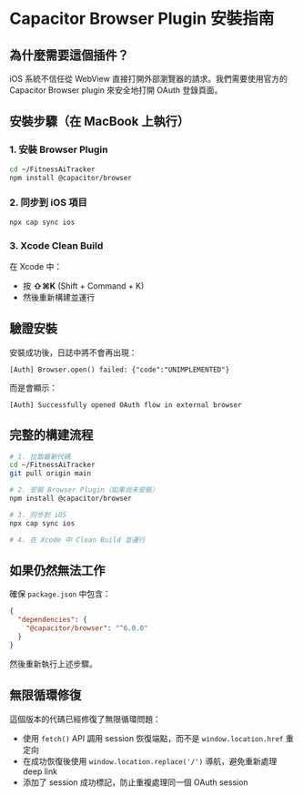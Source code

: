 # Capacitor Browser Plugin 安裝指南

## 為什麼需要這個插件？

iOS 系統不信任從 WebView 直接打開外部瀏覽器的請求。我們需要使用官方的 Capacitor Browser plugin 來安全地打開 OAuth 登錄頁面。

## 安裝步驟（在 MacBook 上執行）

### 1. 安裝 Browser Plugin

```bash
cd ~/FitnessAiTracker
npm install @capacitor/browser
```

### 2. 同步到 iOS 項目

```bash
npx cap sync ios
```

### 3. Xcode Clean Build

在 Xcode 中：
- 按 **⇧⌘K** (Shift + Command + K)
- 然後重新構建並運行

## 驗證安裝

安裝成功後，日誌中將不會再出現：
```
[Auth] Browser.open() failed: {"code":"UNIMPLEMENTED"}
```

而是會顯示：
```
[Auth] Successfully opened OAuth flow in external browser
```

## 完整的構建流程

```bash
# 1. 拉取最新代碼
cd ~/FitnessAiTracker
git pull origin main

# 2. 安裝 Browser Plugin（如果尚未安裝）
npm install @capacitor/browser

# 3. 同步到 iOS
npx cap sync ios

# 4. 在 Xcode 中 Clean Build 並運行
```

## 如果仍然無法工作

確保 `package.json` 中包含：
```json
{
  "dependencies": {
    "@capacitor/browser": "^6.0.0"
  }
}
```

然後重新執行上述步驟。

## 無限循環修復

這個版本的代碼已經修復了無限循環問題：
- 使用 `fetch()` API 調用 session 恢復端點，而不是 `window.location.href` 重定向
- 在成功恢復後使用 `window.location.replace('/')` 導航，避免重新處理 deep link
- 添加了 session 成功標記，防止重複處理同一個 OAuth session
